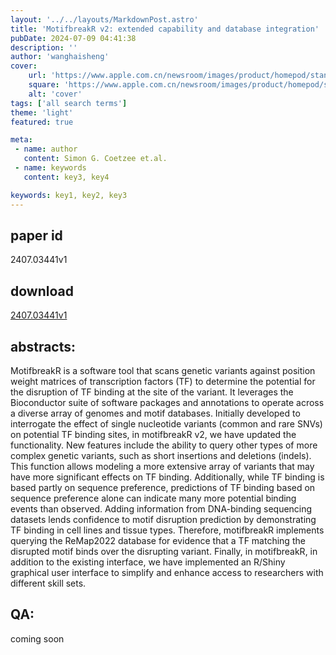 ```yaml
---
layout: '../../layouts/MarkdownPost.astro'
title: 'MotifbreakR v2: extended capability and database integration'
pubDate: 2024-07-09 04:41:38
description: ''
author: 'wanghaisheng'
cover:
    url: 'https://www.apple.com.cn/newsroom/images/product/homepod/standard/Apple-HomePod-hero-230118_big.jpg.large_2x.jpg'
    square: 'https://www.apple.com.cn/newsroom/images/product/homepod/standard/Apple-HomePod-hero-230118_big.jpg.large_2x.jpg'
    alt: 'cover'
tags: ['all search terms'] 
theme: 'light'
featured: true

meta:
 - name: author
   content: Simon G. Coetzee et.al.
 - name: keywords
   content: key3, key4

keywords: key1, key2, key3
---
```


## paper id
2407.03441v1
## download
[2407.03441v1](http://arxiv.org/abs/2407.03441v1)
## abstracts:
MotifbreakR is a software tool that scans genetic variants against position weight matrices of transcription factors (TF) to determine the potential for the disruption of TF binding at the site of the variant. It leverages the Bioconductor suite of software packages and annotations to operate across a diverse array of genomes and motif databases. Initially developed to interrogate the effect of single nucleotide variants (common and rare SNVs) on potential TF binding sites, in motifbreakR v2, we have updated the functionality. New features include the ability to query other types of more complex genetic variants, such as short insertions and deletions (indels). This function allows modeling a more extensive array of variants that may have more significant effects on TF binding. Additionally, while TF binding is based partly on sequence preference, predictions of TF binding based on sequence preference alone can indicate many more potential binding events than observed. Adding information from DNA-binding sequencing datasets lends confidence to motif disruption prediction by demonstrating TF binding in cell lines and tissue types. Therefore, motifbreakR implements querying the ReMap2022 database for evidence that a TF matching the disrupted motif binds over the disrupting variant. Finally, in motifbreakR, in addition to the existing interface, we have implemented an R/Shiny graphical user interface to simplify and enhance access to researchers with different skill sets.
## QA:
coming soon
